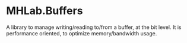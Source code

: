# MHLab.Buffers
A library to manage writing/reading to/from a buffer, at the bit level. It is performance oriented, to optimize memory/bandwidth usage.
